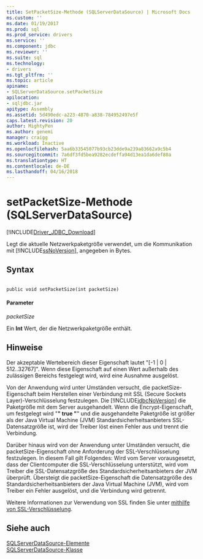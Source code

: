 ```yaml
---
title: SetPacketSize-Methode (SQLServerDataSource) | Microsoft Docs
ms.custom: ''
ms.date: 01/19/2017
ms.prod: sql
ms.prod_service: drivers
ms.service: ''
ms.component: jdbc
ms.reviewer: ''
ms.suite: sql
ms.technology:
- drivers
ms.tgt_pltfrm: ''
ms.topic: article
apiname:
- SQLServerDataSource.setPacketSize
apilocation:
- sqljdbc.jar
apitype: Assembly
ms.assetid: 5d490edc-a223-4870-a838-784952497e5f
caps.latest.revision: 20
author: MightyPen
ms.author: genemi
manager: craigg
ms.workload: Inactive
ms.openlocfilehash: 5aa6b33545077b93cb23dde9a239a83662a9c5b4
ms.sourcegitcommit: 7a6df3fd5bea9282ecdeffa94d13ea1da6def80a
ms.translationtype: HT
ms.contentlocale: de-DE
ms.lasthandoff: 04/16/2018
---
```

# <a name="setpacketsize-method-sqlserverdatasource"></a>setPacketSize-Methode (SQLServerDataSource)
[!INCLUDE[Driver_JDBC_Download](../../../includes/driver_jdbc_download.md)]

  Legt die aktuelle Netzwerkpaketgröße verwendet, um die Kommunikation mit [!INCLUDE[ssNoVersion](../../../includes/ssnoversion_md.md)], angegeben in Bytes.  
  
## <a name="syntax"></a>Syntax  
  
```  
  
public void setPacketSize(int packetSize)  
```  
  
#### <a name="parameters"></a>Parameter  
 *packetSize*  
  
 Ein **Int** Wert, der die Netzwerkpaketgröße enthält.  
  
## <a name="remarks"></a>Hinweise  
 Der akzeptable Wertebereich dieser Eigenschaft lautet "[-1 | 0 | 512..32767]". Wenn diese Eigenschaft auf einen Wert außerhalb des zulässigen Bereichs festgelegt wird, wird eine Ausnahme ausgelöst.  
  
 Von der Anwendung wird unter Umständen versucht, die packetSize-Eigenschaft beim Herstellen einer Verbindung mit SSL (Secure Sockets Layer)-Verschlüsselung festzulegen. Die [!INCLUDE[jdbcNoVersion](../../../includes/jdbcnoversion_md.md)] die Paketgröße mit dem Server ausgehandelt. Wenn die Encrypt-Eigenschaft, um festgelegt wird "**" true "**" und die ausgehandelte Paketgröße ist größer als der Java Virtual Machine (JVM) Standardsicherheitsanbieters SSL-Datensatzgröße ist, wird der Treiber löst einen Fehler aus und trennt die Verbindung.  
  
 Darüber hinaus wird von der Anwendung unter Umständen versucht, die packetSize-Eigenschaft ohne Anforderung der SSL-Verschlüsselung festzulegen. In diesem Fall gilt Folgendes: Wird vom Server vorausgesetzt, dass der Clientcomputer die SSL-Verschlüsselung unterstützt, wird vom Treiber die SSL-Datensatzgröße des Standardsicherheitsanbieters der JVM überprüft. Übersteigt die packetSize-Eigenschaft die Datensatzgröße des Standardsicherheitsanbieters der Java Virtual Machine (JVM), wird vom Treiber ein Fehler ausgelöst, und die Verbindung wird getrennt.  
  
 Weitere Informationen zur Verwendung von SSL finden Sie unter [mithilfe von SSL-Verschlüsselung](../../../connect/jdbc/using-ssl-encryption.md).  
  
## <a name="see-also"></a>Siehe auch  
 [SQLServerDataSource-Elemente](../../../connect/jdbc/reference/sqlserverdatasource-members.md)   
 [SQLServerDataSource-Klasse](../../../connect/jdbc/reference/sqlserverdatasource-class.md)  
  
  
